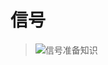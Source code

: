 # 信号
> ![信号准备知识](https://github.com/Lp700750/Blogs/assets/104414865/a86cb438-cade-4e6b-b15c-0b1a2ca921da)
